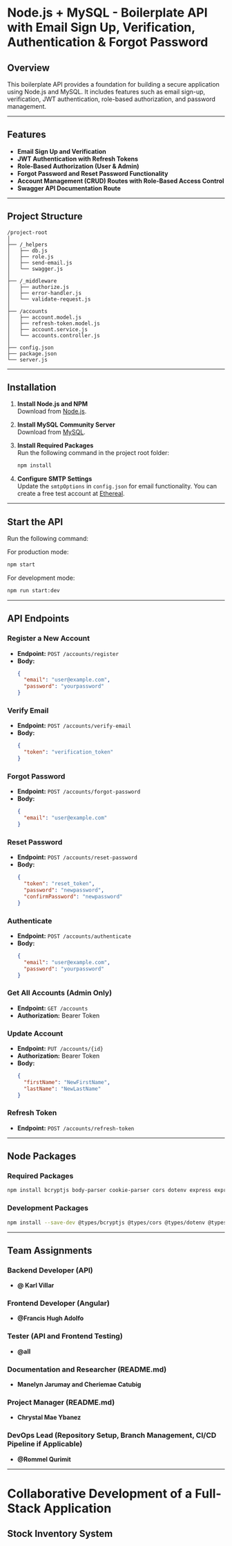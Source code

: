 # Node.js + MySQL - Boilerplate API with Email Sign Up, Verification, Authentication & Forgot Password

## Overview

This boilerplate API provides a foundation for building a secure application using Node.js and MySQL. It includes features such as email sign-up, verification, JWT authentication, role-based authorization, and password management.

---

## Features

- **Email Sign Up and Verification**
- **JWT Authentication with Refresh Tokens**
- **Role-Based Authorization (User & Admin)**
- **Forgot Password and Reset Password Functionality**
- **Account Management (CRUD) Routes with Role-Based Access Control**
- **Swagger API Documentation Route**

---

## Project Structure

```
/project-root
│
├── /_helpers
│   ├── db.js
│   ├── role.js
│   ├── send-email.js
│   └── swagger.js
│
├── /_middleware
│   ├── authorize.js
│   ├── error-handler.js
│   └── validate-request.js
│
├── /accounts
│   ├── account.model.js
│   ├── refresh-token.model.js
│   ├── account.service.js
│   └── accounts.controller.js
│
├── config.json
├── package.json
└── server.js
```

---

## Installation

1. **Install Node.js and NPM**  
   Download from [Node.js](https://nodejs.org/en/download/).

2. **Install MySQL Community Server**  
   Download from [MySQL](https://dev.mysql.com/downloads/mysql/).

3. **Install Required Packages**  
   Run the following command in the project root folder:
   ```bash
   npm install
   ```

4. **Configure SMTP Settings**  
   Update the `smtpOptions` in `config.json` for email functionality. You can create a free test account at [Ethereal](https://ethereal.email/).

---

## Start the API

Run the following command:

For production mode:
```bash
npm start
```

For development mode:
```bash
npm run start:dev
```

---

## API Endpoints

### Register a New Account
- **Endpoint:** `POST /accounts/register`
- **Body:**
  ```json
  {
    "email": "user@example.com",
    "password": "yourpassword"
  }
  ```

### Verify Email
- **Endpoint:** `POST /accounts/verify-email`
- **Body:**
  ```json
  {
    "token": "verification_token"
  }
  ```

### Forgot Password
- **Endpoint:** `POST /accounts/forgot-password`
- **Body:**
  ```json
  {
    "email": "user@example.com"
  }
  ```

### Reset Password
- **Endpoint:** `POST /accounts/reset-password`
- **Body:**
  ```json
  {
    "token": "reset_token",
    "password": "newpassword",
    "confirmPassword": "newpassword"
  }
  ```

### Authenticate
- **Endpoint:** `POST /accounts/authenticate`
- **Body:**
  ```json
  {
    "email": "user@example.com",
    "password": "yourpassword"
  }
  ```

### Get All Accounts (Admin Only)
- **Endpoint:** `GET /accounts`
- **Authorization:** Bearer Token

### Update Account
- **Endpoint:** `PUT /accounts/{id}`
- **Authorization:** Bearer Token
- **Body:**
  ```json
  {
    "firstName": "NewFirstName",
    "lastName": "NewLastName"
  }
  ```

### Refresh Token
- **Endpoint:** `POST /accounts/refresh-token`

---

## Node Packages

### Required Packages
```bash
npm install bcryptjs body-parser cookie-parser cors dotenv express express-jwt helmet http-status-codes joi jsonwebtoken mysql2 nodemailer nodemailer-express-handlebars nodemon rootpath sequelize sqlite3 swagger-ui-express uuid yamljs
```

### Development Packages
```bash
npm install --save-dev @types/bcryptjs @types/cors @types/dotenv @types/express @types/helmet @types/http-status-codes @types/uuid ts-node-dev typescript
```

---

## Team Assignments

### Backend Developer (API)
- **@ Karl Villar**

### Frontend Developer (Angular)
- **@Francis Hugh Adolfo**

### Tester (API and Frontend Testing)
- **@all**

### Documentation and Researcher (README.md)
- **Manelyn Jarumay and Cheriemae Catubig**

### Project Manager (README.md)
- **Chrystal Mae Ybanez**

### DevOps Lead (Repository Setup, Branch Management, CI/CD Pipeline if Applicable)
- **@Rommel Qurimit**

---

# Collaborative Development of a Full-Stack Application
## Stock Inventory System

